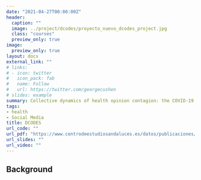 ```yaml
---
date: "2021-04-27T00:00:00Z"
header:
  caption: ""
  image: ../project/dcodes/proyecto_nuevo_dcodes_project.jpg
  class: "courses"
  preview_only: true
image:
  preview_only: true
layout: docs
external_link: ""
# links:
# - icon: twitter
#   icon_pack: fab
#   name: Follow
#   url: https://twitter.com/georgecushen
# slides: example
summary: Collective dynamics of health opinion contagion: the COVID-19 infodemic and its effects on decision making processes.
tags:
- health
- Social Media
title: DCODES
url_code: ""
url_pdf: "https://www.centrodeestudiosandaluces.es/datos/publicaciones/Actualidad77.pdf"
url_slides: ""
url_video: ""
---
```


## Background
